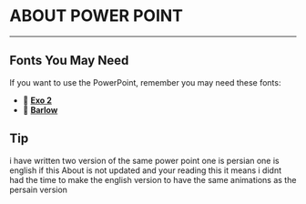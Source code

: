 # ABOUT POWER POINT                                                                               

___

## Fonts You May Need

If you want to use the PowerPoint, remember you may need these fonts:

- 🔗 [**Exo 2**](https://fonts.google.com/specimen/Exo+2)
- 🔗 [**Barlow**](https://fonts.google.com/specimen/Barlow)

## Tip

i have written two version of the same power point one is persian one is english
if this About is not updated and your reading this it means i didnt had the time to make the english version to have the same animations as the persain version
